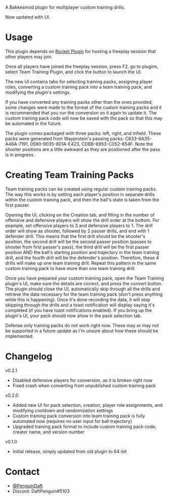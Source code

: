A Bakkesmod plugin for multiplayer custom training drills.

Now updated with UI.

# Usage

This plugin depends on [Rocket Plugin](https://bakkesplugins.com/plugins/view/26) for hosting a freeplay session that other players may join.

Once all players have joined the freeplay session, press F2, go to plugins, select Team Training Plugin, and click the button to launch the UI.

The new UI contains tabs for selecting training packs, assigning player roles, converting a custom training pack into a team training pack, and modifying the plugin's settings.

If you have converted any training packs other than the ones provided, some changes were made to the format of the custom training packs and it is recommended that you run the conversion on it again to update it. The custom training pack code will now be saved with the pack so that this may be automated in the future.

The plugin comes packaged with three packs: left, right, and infield. These packs were generated from Wayprotein's passing packs: C833-6A35-A46A-7191, 0590-9035-801A-E423, CDBB-8953-C052-654F. Note the shooter positions are a little awkward as they are positioned after the pass is in progress.

# Creating Team Training Packs

Team training packs can be created using regular custom training packs. The way this works is by setting each player's position in separate drills within the custom training pack, and then the ball's state is taken from the first passer.

Opening the UI, clicking on the Creation tab, and filling in the number of offensive and defensive players will show the drill order at the bottom. For example, set offensive players to 3 and defensive players to 1. The drill order will show as shooter, followed by 2 passer drills, and end with 1 defender drill. This means that the first drill should be the shooter's position, the second drill will be the second passer position (passes to shooter from first passer's pass), the third drill will be the first passer position AND the ball's starting position and trajectory in the team training drill, and the fourth drill will be the defender's position. Therefore, these 4 drills will make up one team training drill. Repeat this pattern in the same custom training pack to have more than one team training drill.

Once you have prepared your custom training pack, open the Team Training plugin's UI, make sure the details are correct, and press the convert button. The plugin should close the UI, automatically skip through all the drills and retrieve the data necessary for the team training pack (don't press anything while this is happening). Once it's done recording the data, it will stop skipping through the drills and a toast notification will display saying it's completed (if you have toast notifications enabled). If you bring up the plugin's UI, your pack should now show in the pack selection tab.

Defense only training packs do not work right now. These may or may not be supported in a future update as I'm unsure about how these should be implemented.

# Changelog

v0.2.1
* Disabled defensive players for conversion, as it is broken right now
* Fixed crash when converting from unpublished custom training pack

v0.2.0
* Added new UI for pack selection, creation, player role assignments, and modifying cooldown and randomization settings
* Custom training pack conversion into team training pack is fully automated now (requires no user input for ball trajectory)
* Upgraded training pack format to include custom training pack code, creator name, and version number

v0.1.0
* Initial release, simply updated from old plugin to 64-bit

# Contact

* [@PenguinDaft](twitter.com/PenguinDaft)
* Discord: DaftPenguin#5103